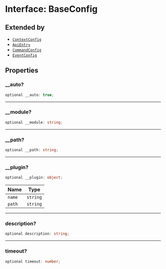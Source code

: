 # Interface: BaseConfig

## Extended by

- [`ContextConfig`](Interface.ContextConfig.md)
- [`ApiEntry`](Interface.ApiEntry.md)
- [`CommandConfig`](Interface.CommandConfig.md)
- [`EventConfig`](Interface.EventConfig.md)

## Properties

### \_\_auto?

```ts
optional __auto: true;
```

***

### \_\_module?

```ts
optional __module: string;
```

***

### \_\_path?

```ts
optional __path: string;
```

***

### \_\_plugin?

```ts
optional __plugin: object;
```

| Name | Type |
| ------ | ------ |
| `name` | `string` |
| `path` | `string` |

***

### description?

```ts
optional description: string;
```

***

### timeout?

```ts
optional timeout: number;
```

